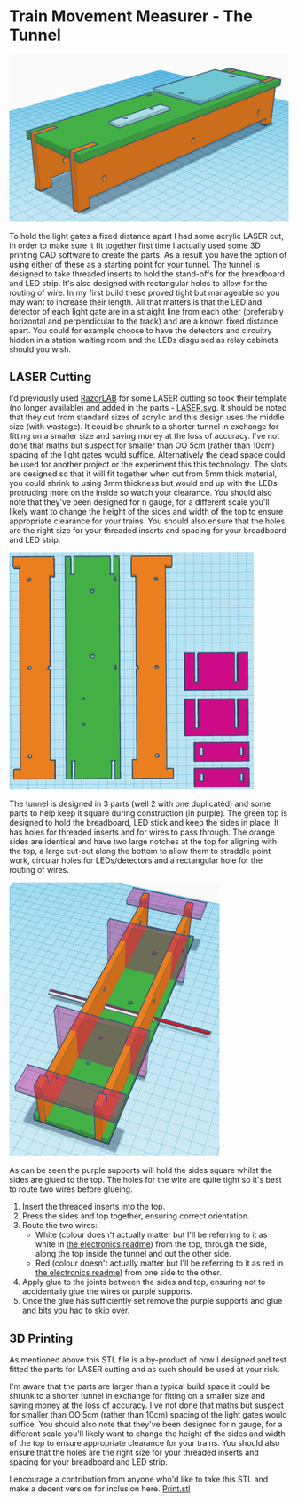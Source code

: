 ﻿# Train Movement Measurer - The Tunnel

![Assembled](Assembled.png)

To hold the light gates a fixed distance apart I had some acrylic LASER cut, in order to make sure it fit together first time I actually used some 3D printing CAD software to create the parts. As a result you have the option of using either of these as a starting point for your tunnel.
The tunnel is designed to take threaded inserts to hold the stand-offs for the breadboard and LED strip. It's also designed with rectangular holes to allow for the routing of wire. In my first build these proved tight but manageable so you may want to increase their length.
All that matters is that the LED and detector of each light gate are in a straight line from each other (preferably horizontal and perpendicular to the track) and are a known fixed distance apart. You could for example choose to have the detectors and circuitry hidden in a station waiting room and the LEDs disguised as relay cabinets should you wish.

## LASER Cutting

I'd previously used [RazorLAB](https://www.razorlab.online/) for some LASER cutting so took their template (no longer available) and added in the parts - [LASER.svg](LASER.svg).
It should be noted that they cut from standard sizes of acrylic and this design uses the middle size (with wastage). It could be shrunk to a shorter tunnel in exchange for fitting on a smaller size and saving money at the loss of accuracy. I've not done that maths but suspect for smaller than OO 5cm (rather than 10cm) spacing of the light gates would suffice. Alternatively the dead space could be used for another project or the experiment this this technology. The slots are designed so that it will fit together when cut from 5mm thick material, you could shrink to using 3mm thickness but would end up with the LEDs protruding more on the inside so watch your clearance.
You should also note that they've been designed for n gauge, for a different scale you'll likely want to change the height of the sides and width of the top to ensure appropriate clearance for your trains.
You should also ensure that the holes are the right size for your threaded inserts and spacing for your breadboard and LED strip.

![Parts](Parts.png)

The tunnel is designed in 3 parts (well 2 with one duplicated) and some parts to help keep it square during construction (in purple).
The green top is designed to hold the breadboard, LED stick and keep the sides in place. It has holes for threaded inserts and for wires to pass through.
The orange sides are identical and have two large notches at the top for aligning with the top, a large cut-out along the bottom to allow them to straddle point work, circular holes for LEDs/detectors and a rectangular hole for the routing of wires.

![Assembly](Assembly.png)

As can be seen the purple supports will hold the sides square whilst the sides are glued to the top. The holes for the wire are quite tight so it's best to route two wires before glueing.
1. Insert the threaded inserts into the top.
2. Press the sides and top together, ensuring correct orientation.
3. Route the two wires:
    * White (colour doesn't actually matter but I'll be referring to it as white in [the electronics readme](../Electronics/README.md)) from the top, through the side, along the top inside the tunnel and out the other side.
    * Red (colour doesn't actually matter but I'll be referring to it as red in [the electronics readme](../Electronics/README.md)) from one side to the other.
4. Apply glue to the joints between the sides and top, ensuring not to accidentally glue the wires or purple supports.
5. Once the glue has sufficiently set remove the purple supports and glue and bits you had to skip over.

## 3D Printing

As mentioned above this STL file is a by-product of how I designed and test fitted the parts for LASER cutting and as such should be used at your risk.

I'm aware that the parts are larger than a typical build space it could be shrunk to a shorter tunnel in exchange for fitting on a smaller size and saving money at the loss of accuracy. I've not done that maths but suspect for smaller than OO 5cm (rather than 10cm) spacing of the light gates would suffice.
You should also note that they've been designed for n gauge, for a different scale you'll likely want to change the height of the sides and width of the top to ensure appropriate clearance for your trains.
You should also ensure that the holes are the right size for your threaded inserts and spacing for your breadboard and LED strip.

I encourage a contribution from anyone who'd like to take this STL and make a decent version for inclusion here.
[Print.stl](Print.stl)
